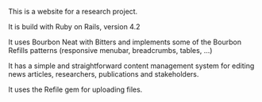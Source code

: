 This is a website for a research project.

It is build with Ruby on Rails, version 4.2

It uses Bourbon Neat with Bitters and implements some of the Bourbon Refills
patterns (responsive menubar, breadcrumbs, tables, ...)

It has a simple and straightforward content management system for editing news
articles, researchers, publications and stakeholders.

It uses the Refile gem for uploading files.
